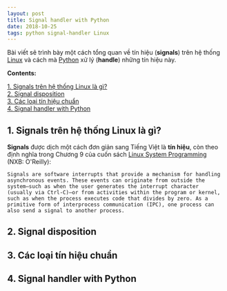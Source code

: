 ```yaml
---
layout: post
title: Signal handler with Python
date: 2018-10-25
tags: python signal-handler Linux
---
```


Bài viết sẽ trình bày một cách tổng quan về tín hiệu (**signals**) trên hệ thống [Linux](https://en.wikipedia.org/wiki/Linux) và cách mà [Python](https://www.python.org/) xử lý (**handle**) những tín hiệu này.

**Contents:**

<!-- MarkdownTOC -->
[1. Signals trên hệ thống Linux là gì?](#1-what-is-a-signal-in-linux)  
[2. Signal disposition](#2-singal-disposition)  
[3. Các loại tín hiệu chuẩn](#3-standard-signals)  
[4. Signal handler with Python](#4-signal-handler-with-python)  
<!-- /MarkdownTOC -->

<a name="1-what-is-a-signal-in-linux"><a/>
## 1. Signals trên hệ thống Linux là gì?
**Signals** được dịch một cách đơn giản sang Tiếng Việt là **tín hiệu**, còn theo định nghĩa trong Chương 9 của cuốn sách [Linux System Programming](https://www.oreilly.com/library/view/linux-system-programming/0596009585/ch09.html) (NXB: O'Reilly):
> 
	Signals are software interrupts that provide a mechanism for handling asynchronous events. These events can originate from outside the system—such as when the user generates the interrupt character (usually via Ctrl-C)—or from activities within the program or kernel, such as when the process executes code that divides by zero. As a primitive form of interprocess communication (IPC), one process can also send a signal to another process.

<a name="2-singal-disposition"><a/>
## 2. Signal disposition

<a name="3-standard-signals"><a/>
## 3. Các loại tín hiệu chuẩn

<a name="4-signal-handler-with-python"><a/>
## 4. Signal handler with Python
